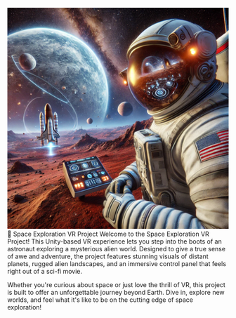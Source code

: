 ![Alt text](https://github.com/sabari-1504/Space-Explore/blob/main/space.webp)
 🚀 Space Exploration VR Project
Welcome to the Space Exploration VR Project! This Unity-based VR experience lets you step into the boots of an astronaut exploring a mysterious alien world. Designed to give a true sense of awe and adventure, the project features stunning visuals of distant planets, rugged alien landscapes, and an immersive control panel that feels right out of a sci-fi movie.

Whether you're curious about space or just love the thrill of VR, this project is built to offer an unforgettable journey beyond Earth. Dive in, explore new worlds, and feel what it's like to be on the cutting edge of space exploration!
